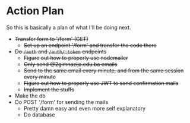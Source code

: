# Action Plan

So this is basically a plan of what I'll be doing next.

 - ~~Transfer form to '/form' (GET)~~
     - ~~Set up an endpoint '/form' and transfer the code there~~
 - ~~Do `/auth` and `/auth/:token` endpoints~~
     - ~~Figure out how to properly use nodemailer~~
     - ~~Only send @2gimnazija.edu.ba emails~~
     - ~~Send to the same email every minute, and from the same session every minute~~
     - ~~Figure out how to properly use JWT to send confirmation mails~~
     - ~~Implement the stuffs~~
 - Make the db  
 - Do POST '/form' for sending the mails 
     - Pretty damn easy and even more self explanatory 
     - Do database
